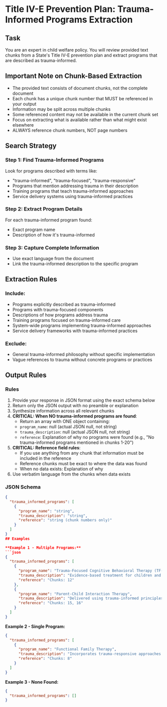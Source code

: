 # Title IV-E Prevention Plan: Trauma-Informed Programs Extraction

## Task

You are an expert in child welfare policy. You will review provided text chunks from a State's Title IV-E prevention plan and extract programs that are described as trauma-informed.

## Important Note on Chunk-Based Extraction

- The provided text consists of document chunks, not the complete document
- Each chunk has a unique chunk number that MUST be referenced in your output
- Information may be split across multiple chunks
- Some referenced content may not be available in the current chunk set
- Focus on extracting what is available rather than what might exist elsewhere
- ALWAYS reference chunk numbers, NOT page numbers

## Search Strategy

### Step 1: Find Trauma-Informed Programs

Look for programs described with terms like:

- "trauma-informed", "trauma-focused", "trauma-responsive"
- Programs that mention addressing trauma in their description
- Training programs that teach trauma-informed approaches
- Service delivery systems using trauma-informed practices

### Step 2: Extract Program Details

For each trauma-informed program found:

- Exact program name
- Description of how it's trauma-informed

### Step 3: Capture Complete Information

- Use exact language from the document
- Link the trauma-informed description to the specific program

## Extraction Rules

### Include:

- Programs explicitly described as trauma-informed
- Programs with trauma-focused components
- Descriptions of how programs address trauma
- Training programs focused on trauma-informed care
- System-wide programs implementing trauma-informed approaches
- Service delivery frameworks with trauma-informed practices

### Exclude:

- General trauma-informed philosophy without specific implementation
- Vague references to trauma without concrete programs or practices

## Output Rules

### Rules

1. Provide your response in JSON format using the exact schema below
2. Return only the JSON output with no preamble or explanation
3. Synthesize information across all relevant chunks
4. **CRITICAL: When NO trauma-informed programs are found**:
   - Return an array with ONE object containing:
   - `program_name`: null (actual JSON null, not string)
   - `trauma_description`: null (actual JSON null, not string)
   - `reference`: Explanation of why no programs were found (e.g., "No trauma-informed programs mentioned in chunks 1-20")
5. **CRITICAL: Reference field rules**:
   - If you use anything from any chunk that information must be included in the reference
   - Reference chunks must be exact to where the data was found
   - When no data exists: Explanation of why
6. Use verbatim language from the chunks when data exists

### JSON Schema

````json
{
  "trauma_informed_programs": [
    {
      "program_name": "string",
      "trauma_description": "string",
      "reference": "string (chunk numbers only)"
    }
  ]
}
## Examples

**Example 1 - Multiple Programs:**
```json
{
  "trauma_informed_programs": [
    {
      "program_name": "Trauma-Focused Cognitive Behavioral Therapy (TF-CBT)",
      "trauma_description": "Evidence-based treatment for children and adolescents impacted by trauma and their parents or caregivers",
      "reference": "Chunks: 12"
    },
    {
      "program_name": "Parent-Child Interaction Therapy",
      "trauma_description": "Delivered using trauma-informed principles to address parent-child relationship disrupted by trauma",
      "reference": "Chunks: 15, 16"
    }
  ]
}
````

**Example 2 - Single Program:**

```json
{
  "trauma_informed_programs": [
    {
      "program_name": "Functional Family Therapy",
      "trauma_description": "Incorporates trauma-responsive approaches in working with youth and families",
      "reference": "Chunks: 8"
    }
  ]
}
```

**Example 3 - None Found:**

```json
{
  "trauma_informed_programs": []
}
```
